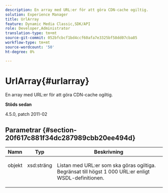 ```yaml
---
description: En array med URL:er för att göra CDN-cache ogiltig.
solution: Experience Manager
title: UrlArray
feature: Dynamic Media Classic,SDK/API
role: Developer,Administrator
translation-type: tm+mt
source-git-commit: 052bfcbcf1bd4ccf60afa7e3325bf58dd07cba85
workflow-type: tm+mt
source-wordcount: '50'
ht-degree: 0%

---
```



# UrlArray{#urlarray}

En array med URL:er för att göra CDN-cache ogiltig.

**Stöds sedan**

4.5.0, patch 2011-02

## Parametrar {#section-20f617c881f34dc287989cbb20ee494d}

<table id="table_A28FC686DFB84198BF6671F953E8F044"> 
 <thead> 
  <tr> 
   <th class="entry"> <b> Namn</b> </th> 
   <th class="entry"> <b> Typ</b> </th> 
   <th class="entry"> <b> Beskrivning</b> </th> 
  </tr> 
 </thead>
 <tbody> 
  <tr valign="top"> 
   <td> <p> <span class="codeph"> <span class="varname"> objekt</span> </span> </p> </td> 
   <td> <p> <span class="codeph"> xsd:sträng</span> </p> </td> 
   <td> <p> Listan med URL:er som ska göras ogiltiga. Begränsat till högst 1 000 URL:er enligt WSDL-definitionen. </p> </td> 
  </tr> 
 </tbody> 
</table>

